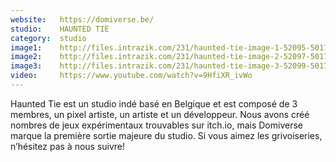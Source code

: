 ```yaml
---
website:   https://domiverse.be/
studio:    HAUNTED TIE
category:  studio
image1:    http://files.intrazik.com/231/haunted-tie-image-1-52095-5017-20180409-105934.jpg
image2:    http://files.intrazik.com/231/haunted-tie-image-2-52097-5017-20180409-105935.png
image3:    http://files.intrazik.com/231/haunted-tie-image-3-52099-5017-20180409-105935.png
video:     https://www.youtube.com/watch?v=9HfiXR_ivWo
---
```


Haunted Tie est un studio indé basé en Belgique et est composé de 3 membres, un pixel artiste, un artiste et un développeur. Nous avons créé nombres de jeux expérimentaux trouvables sur itch.io, mais Domiverse marque la première sortie majeure du studio. Si vous aimez les grivoiseries, n’hésitez pas à nous suivre!
